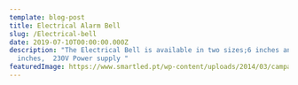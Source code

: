 ```yaml
---
template: blog-post
title: Electrical Alarm Bell
slug: /Electrical-bell
date: 2019-07-10T00:00:00.000Z
description: "The Electrical Bell is available in two sizes;6 inches and 9
  inches,  230V Power supply "
featuredImage: https://www.smartled.pt/wp-content/uploads/2014/03/campainha-industrial.jpg
---
```


